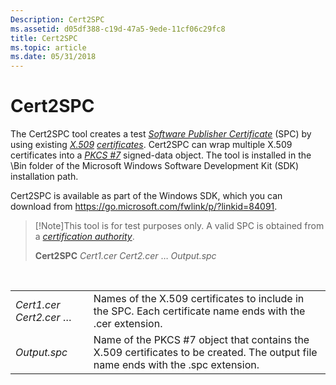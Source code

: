 ```yaml
---
Description: Cert2SPC
ms.assetid: d05df388-c19d-47a5-9ede-11cf06c29fc8
title: Cert2SPC
ms.topic: article
ms.date: 05/31/2018
---
```


# Cert2SPC

The Cert2SPC tool creates a test [*Software Publisher Certificate*](https://msdn.microsoft.com/library/ms721625(v=VS.85).aspx) (SPC) by using existing [*X.509*](https://msdn.microsoft.com/library/ms721636(v=VS.85).aspx) [*certificates*](https://msdn.microsoft.com/library/ms721572(v=VS.85).aspx). Cert2SPC can wrap multiple X.509 certificates into a [*PKCS \#7*](https://msdn.microsoft.com/library/ms721603(v=VS.85).aspx) signed-data object. The tool is installed in the \\Bin folder of the Microsoft Windows Software Development Kit (SDK) installation path.

Cert2SPC is available as part of the Windows SDK, which you can download from <https://go.microsoft.com/fwlink/p/?linkid=84091>.

> [!Note]This tool is for test purposes only. A valid SPC is obtained from a [*certification authority*](https://msdn.microsoft.com/library/ms721572(v=VS.85).aspx).
>
> **Cert2SPC** *Cert1.cer Cert2.cer* … *Output.spc*

 



|                         |                                                                                                                                    |
|-------------------------|------------------------------------------------------------------------------------------------------------------------------------|
| *Cert1.cer Cert2.cer* … | Names of the X.509 certificates to include in the SPC. Each certificate name ends with the .cer extension.                         |
| *Output.spc*            | Name of the PKCS \#7 object that contains the X.509 certificates to be created. The output file name ends with the .spc extension. |



 

 

 



